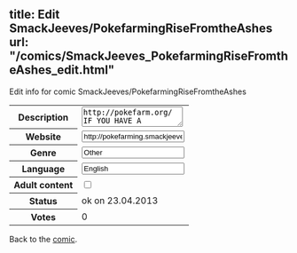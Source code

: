 title: Edit SmackJeeves/PokefarmingRiseFromtheAshes
url: "/comics/SmackJeeves_PokefarmingRiseFromtheAshes_edit.html"
---
Edit info for comic SmackJeeves/PokefarmingRiseFromtheAshes

<form name="comic" action="http://gaepostmail.appengine.com/comic" name="post">
<table class="comicinfo">
<tr>
<th>Description</th><td><textarea name="description">http://pokefarm.org/ IF YOU HAVE A POKEFARM ACCOUNT YOU CAN JOIN. A second Pokefarming since the old one was deleted by some douchebag. &gt;:I All about Pokefarm. Post your eggs and pokemon, etc. Anything Pokefarm related.</textarea></td>
</tr>
<tr>
<th>Website</th><td><input type="text" name="url" value="http://pokefarming.smackjeeves.com/comics/"/></td>
</tr>
<tr>
<th>Genre</th><td><input type="text" name="genre" value="Other"/></td>
</tr>
<tr>
<th>Language</th><td><input type="text" name="language" value="English"/></td>
</tr>
<tr>
<th>Adult content</th><td><input type="checkbox" name="adult" value="adult" /></td>
</tr>
<tr>
<th>Status</th><td>ok on 23.04.2013</td>
</tr>
<tr>
<th>Votes</th><td>0</div></td>
</tr>
</table>
</form>

Back to the [comic](/comics/SmackJeeves_PokefarmingRiseFromtheAshes.html).
